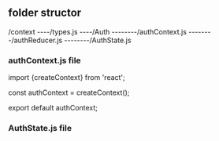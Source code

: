 ## folder structor

/context
----/types.js
----/Auth
--------/authContext.js
--------/authReducer.js
--------/AuthState.js

### authContext.js file

import {createContext} from 'react';

const authContext = createContext();

export default authContext;

### AuthState.js file

